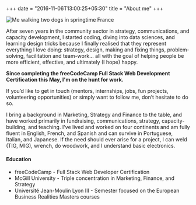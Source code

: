 +++
date = "2016-11-06T13:00:25+05:30"
title = "About me"
+++

![Me walking two dogs in springtime France](/images/about.jpg "Walking two dogs on a fine spring evening in the french countryside.")

After seven years in the community sector in strategy, communications, and capacity development, I started coding, diving into data sciences, and learning design tricks because I finally realised that they represent everything I love doing: strategy, design, making and fixing things, problem-solving, facilitation and team-work… all with the goal of helping people be more efficient, effective, and ultimately (I hope) happy.

**Since completing the freeCodeCamp Full Stack Web Development Certification this May, I'm on the hunt for work.**

If you’d like to get in touch (mentors, internships, jobs, fun projects, volunteering opportunities) or simply want to follow me, don’t hesitate to do so.

I bring a background in Marketing, Strategy and Finance to the table, and have worked primarily in fundraising, communications, strategy, capacity-building, and teaching. I've lived and worked on four continents and am fully fluent in English, French, and Spanish and can survive in Portuguese, Italian, and Japanese. If the need should ever arise for a project, I can weld (TIG, MIG), wrench, do woodwork, and I understand basic electronics.

#### Education

* freeCodeCamp - Full Stack Web Developer Certification
* McGill University - Triple concentration in Marketing, Finance, and Strategy
* Université Jean-Moulin Lyon III - Semester focused on the European Business Realities Masters courses
